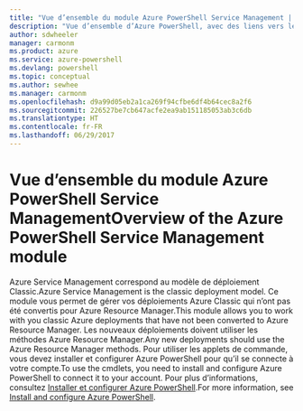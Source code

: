 ```yaml
---
title: "Vue d’ensemble du module Azure PowerShell Service Management | Microsoft Docs"
description: "Vue d’ensemble d’Azure PowerShell, avec des liens vers les procédures d’installation et de configuration."
author: sdwheeler
manager: carmonm
ms.product: azure
ms.service: azure-powershell
ms.devlang: powershell
ms.topic: conceptual
ms.author: sewhee
ms.manager: carmonm
ms.openlocfilehash: d9a99d05eb2a1ca269f94cfbe6df4b64cec8a2f6
ms.sourcegitcommit: 226527be7cb647acfe2ea9ab151185053ab3c6db
ms.translationtype: HT
ms.contentlocale: fr-FR
ms.lasthandoff: 06/29/2017
---
```

# <span data-ttu-id="42dfe-103">Vue d’ensemble du module Azure PowerShell Service Management</span><span class="sxs-lookup"><span data-stu-id="42dfe-103">Overview of the Azure PowerShell Service Management module</span></span>
<a id="overview-of-the-azure-powershell-service-management-module" class="xliff"></a>

<span data-ttu-id="42dfe-104">Azure Service Management correspond au modèle de déploiement Classic.</span><span class="sxs-lookup"><span data-stu-id="42dfe-104">Azure Service Management is the classic deployment model.</span></span> <span data-ttu-id="42dfe-105">Ce module vous permet de gérer vos déploiements Azure Classic qui n’ont pas été convertis pour Azure Resource Manager.</span><span class="sxs-lookup"><span data-stu-id="42dfe-105">This module allows you to work with you classic Azure deployments that have not been converted to Azure Resource Manager.</span></span> <span data-ttu-id="42dfe-106">Les nouveaux déploiements doivent utiliser les méthodes Azure Resource Manager.</span><span class="sxs-lookup"><span data-stu-id="42dfe-106">Any new deployments should use the Azure Resource Manager methods.</span></span> <span data-ttu-id="42dfe-107">Pour utiliser les applets de commande, vous devez installer et configurer Azure PowerShell pour qu’il se connecte à votre compte.</span><span class="sxs-lookup"><span data-stu-id="42dfe-107">To use the cmdlets, you need to install and configure Azure PowerShell to connect it to your account.</span></span> <span data-ttu-id="42dfe-108">Pour plus d’informations, consultez [Installer et configurer Azure PowerShell](install-azure-ps.md).</span><span class="sxs-lookup"><span data-stu-id="42dfe-108">For more information, see [Install and configure Azure PowerShell](install-azure-ps.md).</span></span>
